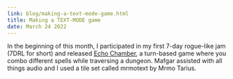 ```yaml
---
link: blog/making-a-text-mode-game.html
title: Making a TEXT-MODE game
date: March 24 2022
---
```

In the beginning of this month, I participated in my first 7-day rogue-like jam (7DRL for short) and released [Echo Chamber](https://jontopielski.itch.io/echo-chamber), a turn-based game where you combo different spells while traversing a dungeon. Mafgar assisted with all things audio and I used a tile set called mrmotext by Mrmo Tarius.